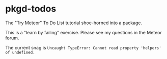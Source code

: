 # pkgd-todos
The "Try Meteor" To Do List tutorial shoe-horned into a package.

This is a "learn by failing" exercise.  Please see my questions in the Meteor forum.

The current snag is `Uncaught TypeError: Cannot read property 'helpers' of undefined.`




